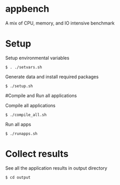 # appbench
A mix of CPU, memory, and IO intensive benchmark

# Setup 

Setup environmental variables


	$ . ./setvars.sh

Generate data and install required packages

	$ ./setup.sh


#Compile and Run all applications

Compile all applications

	$ ./compile_all.sh

Run all apps

	$ ./runapps.sh

# Collect results

See all the application results in output directory

	$ cd output
